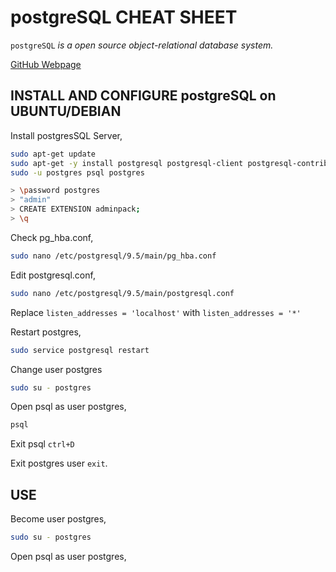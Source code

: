 # postgreSQL CHEAT SHEET

`postgreSQL` _is a open source object-relational database system._

[GitHub Webpage](https://jeffdecola.github.io/my-cheat-sheets/)

## INSTALL AND CONFIGURE postgreSQL on UBUNTU/DEBIAN

Install postgresSQL Server,

```bash
sudo apt-get update
sudo apt-get -y install postgresql postgresql-client postgresql-contrib
sudo -u postgres psql postgres

> \password postgres
> "admin"
> CREATE EXTENSION adminpack;
> \q
```

Check pg_hba.conf,

```bash
sudo nano /etc/postgresql/9.5/main/pg_hba.conf
```

Edit postgresql.conf,

```bash
sudo nano /etc/postgresql/9.5/main/postgresql.conf
```

Replace `listen_addresses = 'localhost'` with `listen_addresses = '*'`

Restart postgres,

```bash
sudo service postgresql restart
```

Change user postgres

```bash
sudo su - postgres
```

Open psql as user postgres,

```bash
psql
```

Exit psql `ctrl+D` 

Exit postgres user `exit`.

## USE

Become user postgres,

```bash
sudo su - postgres
```

Open psql as user postgres,